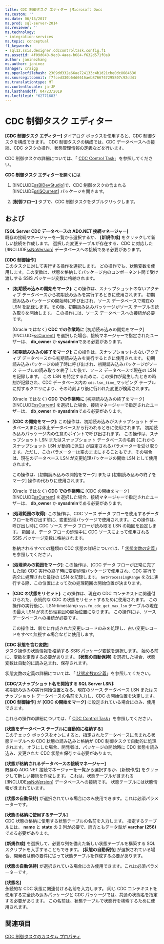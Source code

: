 ```yaml
---
title: CDC 制御タスク エディター |Microsoft Docs
ms.custom: ''
ms.date: 06/13/2017
ms.prod: sql-server-2014
ms.reviewer: ''
ms.technology:
- integration-services
ms.topic: conceptual
f1_keywords:
- sql12.ssis.designer.cdccontroltask.config.f1
ms.assetid: 4f09d040-9ec8-4aaa-b684-f632d571f0a8
author: janinezhang
ms.author: janinez
manager: craigg
ms.openlocfilehash: 2309dd332a66ae724133c4b1d21cbe0dc8684630
ms.sourcegitcommit: f7fced330b64d6616aeb8766747295807c92dd41
ms.translationtype: MT
ms.contentlocale: ja-JP
ms.lasthandoff: 04/23/2019
ms.locfileid: "62771683"
---
```

# <a name="cdc-control-task-editor"></a>CDC 制御タスク エディター
  **[CDC 制御タスク エディター]** ダイアログ ボックスを使用すると、CDC 制御タスクを構成できます。 CDC 制御タスクの構成では、CDC データベースへの接続、CDC タスクの操作、状態管理情報の定義などを行います。  
  
 CDC 制御タスクの詳細については、「 [CDC Control Task](control-flow/cdc-control-task.md)」を参照してください。  
  
 **CDC 制御タスク エディターを開くには**  
  
1.  [!INCLUDE[ssBIDevStudio](../includes/ssbidevstudio-md.md)]で、CDC 制御タスクの含まれる [!INCLUDE[ssISCurrent](../includes/ssiscurrent-md.md)] パッケージを開きます。  
  
2.  **[制御フロー]** タブで、CDC 制御タスクをダブルクリックします。  
  
## <a name="options"></a>および  
 **[SQL Server CDC データベースの ADO.NET 接続マネージャー]**  
 既存の接続マネージャーを一覧から選択するか、 **[新規作成]** をクリックして新しい接続を作成します。 選択した変更テーブルが存在する、CDC に対応した [!INCLUDE[ssNoVersion](../includes/ssnoversion-md.md)] データベースへの接続である必要があります。  
  
 **[CDC 制御操作]**  
 このタスクに対して実行する操作を選択します。 どの操作でも、状態変数を使用します。この変数は、状態を格納してパッケージ内のコンポーネント間で受け渡しする SSIS パッケージ変数に格納されます。  
  
-   **[初期読み込みの開始をマーク]**: この操作は、スナップショットのないアクティブ データベースから初期読み込みを実行するときに使用されます。 初期読み込みパッケージの開始時に呼び出され、ソース データベースで現在の LSN を記録します。その後、初期読み込みパッケージがソース テーブルの読み取りを開始します。 この操作には、ソース データベースへの接続が必要です。  
  
     (Oracle ではなく) **CDC での作業時に** [初期読み込みの開始をマーク] [!INCLUDE[ssCurrent](../includes/sscurrent-md.md)] を選択した場合、接続マネージャーで指定されたユーザーは、  **db_owner** か **sysadmin**である必要があります。  
  
-   **[初期読み込みの終了をマーク]**: この操作は、スナップショットのないアクティブ データベースから初期読み込みを実行するときに使用されます。 初期読み込みパッケージの終了時に呼び出され、初期読み込みパッケージがソース テーブルの読み取りを終了した後で、ソース データベースで現在の LSN を記録します。 この LSN を特定するために、この操作が発生したときの時刻が記録され、CDC データベース内の `cdc.lsn_time_`マッピング テーブルに対するクエリにより、その時刻より後に行われた変更が検索されます。  
  
     (Oracle ではなく) **CDC での作業時に** [初期読み込みの終了をマーク] [!INCLUDE[ssCurrent](../includes/sscurrent-md.md)] を選択した場合、接続マネージャーで指定されたユーザーは、  **db_owner** か **sysadmin**である必要があります。  
  
-   **[CDC の開始をマーク]**: この操作は、初期読み込みがスナップショット データベースまたは休止データベースから行われるときに使用されます。 初期読み込みパッケージ内の任意のポイントで呼び出されます。 この操作は、スナップショット LSN またはスナップショット データベースの名前 (これからスナップショット LSN が動的に派生) が設定されるパラメーターを受け取ります。ただし、このパラメーターは空のままにすることもでき、その場合は、現在のデータベース LSN が変更処理パッケージの開始 LSN として使用されます。  
  
     この操作は、[初期読み込みの開始をマーク] または [初期読み込みの終了をマーク] 操作の代わりに使用されます。  
  
     (Oracle ではなく) **CDC での作業時に** [CDC の開始をマーク] [!INCLUDE[ssCurrent](../includes/sscurrent-md.md)] を選択した場合、接続マネージャーで指定されたユーザーは、  **db_owner** か **sysadmin**である必要があります。  
  
-   **[処理範囲の取得]**: この操作は、CDC ソース データ フローを使用するデータ フローを呼び出す前に、変更処理パッケージで使用されます。 この操作は、呼び出し時に CDC ソース データ フローが読み取る LSN の範囲を設定します。 範囲は、データ フローの処理中に CDC ソースによって使用される SSIS パッケージ変数に格納されます。  
  
     格納されるすべての種類の CDC 状態の詳細については、「 [状態変数の定義](data-flow/define-a-state-variable.md)」を参照してください。  
  
-   **[処理済みの範囲をマーク]**: この操作は、(CDC データ フローが正常に完了した後) CDC 実行の終了時に変更処理パッケージで使用され、CDC 実行で完全に処理された最後の LSN を記録します。 `GetProcessingRange` を次に実行する際、この位置によって次の処理範囲の開始位置が決まります。  
  
-   **[CDC の状態をリセット]**: この操作は、現在の CDC コンテキストに関連付けられた、永続的な CDC の状態をリセットするために使用されます。 この操作の実行後に、LSN-timestamp `sys.fn_cdc_get_max_lsn` テーブルの現在の最大 LSN が次の処理範囲の開始位置になります。 この操作には、ソース データベースへの接続が必要です。  
  
     この操作は、新たに作成された変更レコードのみを処理し、古い変更レコードをすべて無視する場合などに使用します。  
  
 **[CDC 状態を含む変数]**  
 タスク操作の状態情報を格納する SSIS パッケージ変数を選択します。 始める前に、変数を定義する必要があります。 **[状態の自動保持]** を選択した場合、状態変数は自動的に読み込まれ、保存されます。  
  
 状態変数の定義の詳細については、「 [状態変数の定義](data-flow/define-a-state-variable.md)」を参照してください。  
  
 **[CDC/スナップショット名を開始する SQL Server LSN]:**  
 初期読み込みの実行開始位置となる、現在のソース データベース LSN またはスナップショット データベースの名前を入力し、CDC の開始位置を決定します。 **[CDC 制御操作]** が **[CDC の開始をマーク]** に設定されている場合にのみ、使用できます。  
  
 これらの操作の詳細については、「 [CDC Control Task](control-flow/cdc-control-task.md)」を参照してください。  
  
 **[状態をデータベース テーブルに自動的に格納する]**  
 このチェック ボックスをオンにすると、指定されたデータベースに含まれる状態テーブルへの CDC 状態の読み込みと格納が CDC 制御タスクで自動的に処理されます。 オフにした場合、開発者は、パッケージの開始時に CDC 状態を読み込み、変更された CDC 状態を保存する必要があります。  
  
 **[状態が格納されるデータベースの接続マネージャー]**  
 既存の ADO.NET 接続マネージャーを一覧から選択するか、[新規作成] をクリックして新しい接続を作成します。 これは、状態テーブルが含まれる [!INCLUDE[ssNoVersion](../includes/ssnoversion-md.md)] データベースへの接続です。 状態テーブルには状態情報が含まれています。  
  
 **[状態の自動保持]** が選択されている場合にのみ使用できます。これは必須パラメーターです。  
  
 **[状態の格納に使用するテーブル]**  
 CDC 状態の格納に使用する状態テーブルの名前を入力します。 指定するテーブルには、 **name** と **state** の 2 列が必要で、両方ともデータ型が **varchar (256)** である必要があります。  
  
 **[新規作成]** を選択して、必要な列を備えた新しい状態テーブルを構築する SQL スクリプトを入手することもできます。 **[状態の自動保持]** が選択されている場合、開発者は前の要件に従って状態テーブルを作成する必要があります。  
  
 **[状態の自動保持]** が選択されている場合にのみ使用できます。これは必須パラメーターです。  
  
 **[状態名]**  
 永続的な CDC 状態に関連付ける名前を入力します。 同じ CDC コンテキストを使用する完全読み込みパッケージと CDC パッケージでは、共通の状態名を指定する必要があります。 この名前は、状態テーブルで状態行を検索するために使用されます。  
  
## <a name="see-also"></a>関連項目  
 [CDC 制御タスクのカスタム プロパティ](control-flow/cdc-control-task-custom-properties.md)  
  
  
